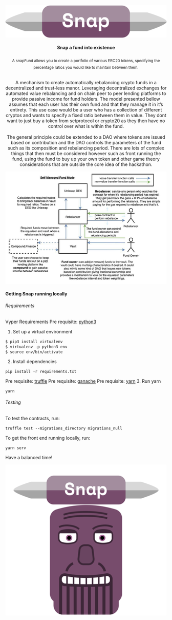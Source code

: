 <div align="center">
    <img src="./images/Group 5.png">
    <h4>
        Snap a fund into existence
    </h4>
    <sub>A snapFund allows you to create a portfolio of various ERC20 tokens, specifying the percentage ratios you would like to maintain between them.
    </sub>
    <p>
        <br>
        A mechanism to create automatically rebalancing crypto funds in a decentralized and trust-less manor. Leveraging decentralized exchanges for automated value rebalancing and on chain peer to peer lending platforms to provide passive income for fund holders.
        The model presented bellow assumes that each user has their own fund and that they manage it in it’s entirety. This use case would be a user who has a collection of different cryptos and wants to specify a fixed ratio between them in value. They dont want to just buy a token from setprotocol or crypto20 as they then have no control over what is within the fund.<br><br>
        The general principle could be extended to a DAO where tokens are issued based on contribution and the DAO controls the parameters of the fund such as its composition and rebalancing period. There are lots of complex things that then must be considered however such as front running the fund, using the fund to buy up your own token and other game theory considerations that are outside the core idea of the hackathon.
        <br>
    </p>
    <img src="./images/diagram1.jpg">
</div>

#### Getting Snap running locally 

###### Requirements
Vyper Requirements
Pre requisite: [python3](https://www.python.org/download/releases/3.0/)
1. Set up a virtual environment 
```
$ pip3 install virtualenv
$ virtualenv -p python3 env
$ source env/bin/activate
```
2. Install dependencies
```
pip install -r requirements.txt
```
Pre requisite: [truffle](https://truffleframework.com/)
Pre requisite: [ganache](https://truffleframework.com/ganache)
Pre requisite: [yarn](https://yarnpkg.com/lang/en/docs/install/#windows-stable)
3. Run yarn
```
yarn
```
###### Testing
To test the contracts, run:
```
truffle test --migrations_directory migrations_null
```
To get the front end running locally, run:
```
yarn serv
```

Have a balanced time!
<div align="center">
    <img src="./images/gif.gif">
</div>
